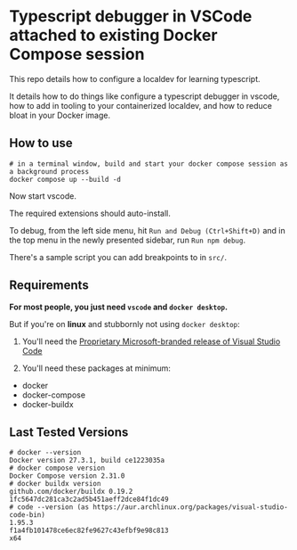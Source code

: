 # Typescript debugger in VSCode attached to existing Docker Compose session

This repo details how to configure a localdev for learning typescript. 

It details how to do things like configure a typescript debugger in vscode, how to add in tooling to your containerized localdev, and how to reduce bloat in your Docker image. 

## How to use

```
# in a terminal window, build and start your docker compose session as a background process
docker compose up --build -d
```

Now start vscode.

The required extensions should auto-install. 

To debug, from the left side menu, hit `Run and Debug (Ctrl+Shift+D)` and in the top menu in the newly presented sidebar, run `Run npm debug`. 

There's a sample script you can add breakpoints to in `src/`. 

## Requirements

**For most people, you just need `vscode` and `docker desktop`.**

But if you're on **linux** and stubbornly not using `docker desktop`:

1. You'll need the [Proprietary Microsoft-branded release of Visual Studio Code](https://wiki.archlinux.org/title/Visual_Studio_Code)

2. You'll need these packages at minimum:
- docker 
- docker-compose 
- docker-buildx

## Last Tested Versions

```
# docker --version
Docker version 27.3.1, build ce1223035a
# docker compose version
Docker Compose version 2.31.0
# docker buildx version
github.com/docker/buildx 0.19.2 1fc5647dc281ca3c2ad5b451aeff2dce84f1dc49
# code --version (as https://aur.archlinux.org/packages/visual-studio-code-bin)
1.95.3
f1a4fb101478ce6ec82fe9627c43efbf9e98c813
x64

